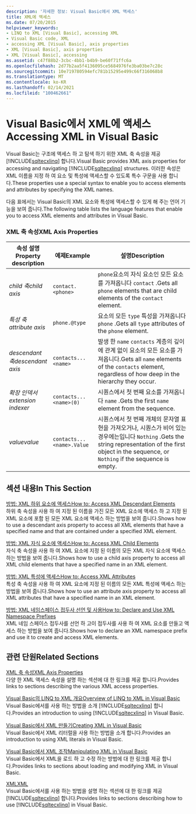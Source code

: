 ```yaml
---
description: '자세한 정보: Visual Basic에서 XML 액세스'
title: XML에 액세스
ms.date: 07/20/2015
helpviewer_keywords:
- LINQ to XML [Visual Basic], accessing XML
- Visual Basic code, XML
- accessing XML [Visual Basic], axis properties
- XML [Visual Basic], axis properties
- XML [Visual Basic], accessing
ms.assetid: c47f88b2-3cbc-4bb1-b4b9-be60f71ffc6a
ms.openlocfilehash: 2d77b2aa5f4136095ce5684976fe3ba03be7c28c
ms.sourcegitcommit: 10e719780594efc781b15295e499c66f316068b8
ms.translationtype: MT
ms.contentlocale: ko-KR
ms.lasthandoff: 02/14/2021
ms.locfileid: "100462661"
---
```

# <a name="accessing-xml-in-visual-basic"></a><span data-ttu-id="05069-103">Visual Basic에서 XML에 액세스</span><span class="sxs-lookup"><span data-stu-id="05069-103">Accessing XML in Visual Basic</span></span>

<span data-ttu-id="05069-104">Visual Basic는 구조에 액세스 하 고 탐색 하기 위한 XML 축 속성을 제공 [!INCLUDE[sqltecxlinq](~/includes/sqltecxlinq-md.md)] 합니다.</span><span class="sxs-lookup"><span data-stu-id="05069-104">Visual Basic provides XML axis properties for accessing and navigating [!INCLUDE[sqltecxlinq](~/includes/sqltecxlinq-md.md)] structures.</span></span> <span data-ttu-id="05069-105">이러한 속성은 XML 이름을 지정 하 여 요소 및 특성에 액세스할 수 있도록 특수 구문을 사용 합니다.</span><span class="sxs-lookup"><span data-stu-id="05069-105">These properties use a special syntax to enable you to access elements and attributes by specifying the XML names.</span></span>  
  
 <span data-ttu-id="05069-106">다음 표에서는 Visual Basic의 XML 요소와 특성에 액세스할 수 있게 해 주는 언어 기능을 보여 줍니다.</span><span class="sxs-lookup"><span data-stu-id="05069-106">The following table lists the language features that enable you to access XML elements and attributes in Visual Basic.</span></span>  
  
### <a name="xml-axis-properties"></a><span data-ttu-id="05069-107">XML 축 속성</span><span class="sxs-lookup"><span data-stu-id="05069-107">XML Axis Properties</span></span>  
  
|<span data-ttu-id="05069-108">속성 설명</span><span class="sxs-lookup"><span data-stu-id="05069-108">Property description</span></span>|<span data-ttu-id="05069-109">예제</span><span class="sxs-lookup"><span data-stu-id="05069-109">Example</span></span>|<span data-ttu-id="05069-110">설명</span><span class="sxs-lookup"><span data-stu-id="05069-110">Description</span></span>|  
|--------------------------|-------------|-----------------|  
|<span data-ttu-id="05069-111">*child 축*</span><span class="sxs-lookup"><span data-stu-id="05069-111">*child axis*</span></span>|`contact.<phone>`|<span data-ttu-id="05069-112">`phone`요소의 자식 요소인 모든 요소를 가져옵니다 `contact` .</span><span class="sxs-lookup"><span data-stu-id="05069-112">Gets all `phone` elements that are child elements of the `contact` element.</span></span>|  
|<span data-ttu-id="05069-113">*특성 축*</span><span class="sxs-lookup"><span data-stu-id="05069-113">*attribute axis*</span></span>|`phone.@type`|<span data-ttu-id="05069-114">요소의 모든 `type` 특성을 가져옵니다 `phone` .</span><span class="sxs-lookup"><span data-stu-id="05069-114">Gets all `type` attributes of the `phone` element.</span></span>|  
|<span data-ttu-id="05069-115">*descendant 축*</span><span class="sxs-lookup"><span data-stu-id="05069-115">*descendant axis*</span></span>|`contacts...<name>`|<span data-ttu-id="05069-116">발생 한 `name` `contacts` 계층의 깊이에 관계 없이 요소의 모든 요소를 가져옵니다.</span><span class="sxs-lookup"><span data-stu-id="05069-116">Gets all `name` elements of the `contacts` element, regardless of how deep in the hierarchy they occur.</span></span>|  
|<span data-ttu-id="05069-117">*확장 인덱서*</span><span class="sxs-lookup"><span data-stu-id="05069-117">*extension indexer*</span></span>|`contacts...<name>(0)`|<span data-ttu-id="05069-118">시퀀스에서 첫 번째 요소를 가져옵니다 `name` .</span><span class="sxs-lookup"><span data-stu-id="05069-118">Gets the first `name` element from the sequence.</span></span>|  
|<span data-ttu-id="05069-119">*value*</span><span class="sxs-lookup"><span data-stu-id="05069-119">*value*</span></span>|`contacts...<name>.Value`|<span data-ttu-id="05069-120">시퀀스에서 첫 번째 개체의 문자열 표현을 가져오거나, 시퀀스가 비어 있는 경우에는입니다 `Nothing` .</span><span class="sxs-lookup"><span data-stu-id="05069-120">Gets the string representation of the first object in the sequence, or `Nothing` if the sequence is empty.</span></span>|  
  
## <a name="in-this-section"></a><span data-ttu-id="05069-121">섹션 내용</span><span class="sxs-lookup"><span data-stu-id="05069-121">In This Section</span></span>  

 [<span data-ttu-id="05069-122">방법: XML 하위 요소에 액세스</span><span class="sxs-lookup"><span data-stu-id="05069-122">How to: Access XML Descendant Elements</span></span>](how-to-access-xml-descendant-elements.md)  
 <span data-ttu-id="05069-123">하위 축 속성을 사용 하 여 지정 된 이름을 가진 모든 XML 요소에 액세스 하 고 지정 된 XML 요소에 포함 된 모든 XML 요소에 액세스 하는 방법을 보여 줍니다.</span><span class="sxs-lookup"><span data-stu-id="05069-123">Shows how to use a descendant axis property to access all XML elements that have a specified name and that are contained under a specified XML element.</span></span>  
  
 [<span data-ttu-id="05069-124">방법: XML 자식 요소에 액세스</span><span class="sxs-lookup"><span data-stu-id="05069-124">How to: Access XML Child Elements</span></span>](how-to-access-xml-child-elements.md)  
 <span data-ttu-id="05069-125">자식 축 속성을 사용 하 여 XML 요소에 지정 된 이름의 모든 XML 자식 요소에 액세스 하는 방법을 보여 줍니다.</span><span class="sxs-lookup"><span data-stu-id="05069-125">Shows how to use a child axis property to access all XML child elements that have a specified name in an XML element.</span></span>  
  
 [<span data-ttu-id="05069-126">방법: XML 특성에 액세스</span><span class="sxs-lookup"><span data-stu-id="05069-126">How to: Access XML Attributes</span></span>](how-to-access-xml-attributes.md)  
 <span data-ttu-id="05069-127">특성 축 속성을 사용 하 여 XML 요소에 지정 된 이름의 모든 XML 특성에 액세스 하는 방법을 보여 줍니다.</span><span class="sxs-lookup"><span data-stu-id="05069-127">Shows how to use an attribute axis property to access all XML attributes that have a specified name in an XML element.</span></span>  
  
 [<span data-ttu-id="05069-128">방법: XML 네임스페이스 접두사 선언 및 사용</span><span class="sxs-lookup"><span data-stu-id="05069-128">How to: Declare and Use XML Namespace Prefixes</span></span>](how-to-declare-and-use-xml-namespace-prefixes.md)  
 <span data-ttu-id="05069-129">XML 네임 스페이스 접두사를 선언 하 고이 접두사를 사용 하 여 XML 요소를 만들고 액세스 하는 방법을 보여 줍니다.</span><span class="sxs-lookup"><span data-stu-id="05069-129">Shows how to declare an XML namespace prefix and use it to create and access XML elements.</span></span>  
  
## <a name="related-sections"></a><span data-ttu-id="05069-130">관련 단원</span><span class="sxs-lookup"><span data-stu-id="05069-130">Related Sections</span></span>  

 [<span data-ttu-id="05069-131">XML 축 속성</span><span class="sxs-lookup"><span data-stu-id="05069-131">XML Axis Properties</span></span>](../../../language-reference/xml-axis/index.md)  
 <span data-ttu-id="05069-132">다양 한 XML 액세스 속성을 설명 하는 섹션에 대 한 링크를 제공 합니다.</span><span class="sxs-lookup"><span data-stu-id="05069-132">Provides links to sections describing the various XML access properties.</span></span>  
  
 [<span data-ttu-id="05069-133">Visual Basic의 LINQ to XML 개요</span><span class="sxs-lookup"><span data-stu-id="05069-133">Overview of LINQ to XML in Visual Basic</span></span>](overview-of-linq-to-xml.md)  
 <span data-ttu-id="05069-134">Visual Basic에서를 사용 하는 방법을 소개 [!INCLUDE[sqltecxlinq](~/includes/sqltecxlinq-md.md)] 합니다.</span><span class="sxs-lookup"><span data-stu-id="05069-134">Provides an introduction to using [!INCLUDE[sqltecxlinq](~/includes/sqltecxlinq-md.md)] in Visual Basic.</span></span>  
  
 [<span data-ttu-id="05069-135">Visual Basic에서 XML 만들기</span><span class="sxs-lookup"><span data-stu-id="05069-135">Creating XML in Visual Basic</span></span>](creating-xml.md)  
 <span data-ttu-id="05069-136">Visual Basic에서 XML 리터럴을 사용 하는 방법을 소개 합니다.</span><span class="sxs-lookup"><span data-stu-id="05069-136">Provides an introduction to using XML literals in Visual Basic.</span></span>  
  
 [<span data-ttu-id="05069-137">Visual Basic에서 XML 조작</span><span class="sxs-lookup"><span data-stu-id="05069-137">Manipulating XML in Visual Basic</span></span>](manipulating-xml.md)  
 <span data-ttu-id="05069-138">Visual Basic에서 XML을 로드 하 고 수정 하는 방법에 대 한 링크를 제공 합니다.</span><span class="sxs-lookup"><span data-stu-id="05069-138">Provides links to sections about loading and modifying XML in Visual Basic.</span></span>  
  
 [<span data-ttu-id="05069-139">XML</span><span class="sxs-lookup"><span data-stu-id="05069-139">XML</span></span>](index.md)  
 <span data-ttu-id="05069-140">Visual Basic에서를 사용 하는 방법을 설명 하는 섹션에 대 한 링크를 제공 [!INCLUDE[sqltecxlinq](~/includes/sqltecxlinq-md.md)] 합니다.</span><span class="sxs-lookup"><span data-stu-id="05069-140">Provides links to sections describing how to use [!INCLUDE[sqltecxlinq](~/includes/sqltecxlinq-md.md)] in Visual Basic.</span></span>
